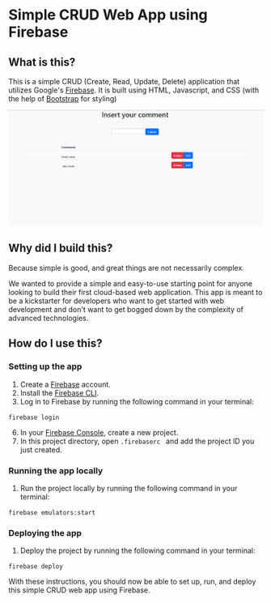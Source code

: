# Simple CRUD Web App using Firebase

## What is this?

This is a simple CRUD (Create, Read, Update, Delete) application that utilizes Google's [Firebase](https://firebase.google.com/). It is built using HTML, Javascript, and CSS (with the help of [Bootstrap](https://getbootstrap.com/docs/5.3/getting-started/introduction/) for styling)

![WebApp Sample](/docs/sample.png)

## Why did I build this?

Because simple is good, and great things are not necessarily complex.

We wanted to provide a simple and easy-to-use starting point for anyone looking to build their first cloud-based web application. This app is meant to be a kickstarter for developers who want to get started with web development and don't want to get bogged down by the complexity of advanced technologies.

## How do I use this?

### Setting up the app
1. Create a [Firebase](https://firebase.google.com/) account.
2. Install the [Firebase CLI](https://firebase.google.com/docs/cli).
3. Log in to Firebase by running the following command in your terminal:
```
firebase login
```
6. In your [Firebase Console](https://console.firebase.google.com/), create a new project.
7. In this project directory, open `.firebaserc ` and add the project ID you just created.

### Running the app locally
1. Run the project locally by running the following command in your terminal:
```
firebase emulators:start
```

### Deploying the app
1. Deploy the project by running the following command in your terminal:
```
firebase deploy
```

With these instructions, you should now be able to set up, run, and deploy this simple CRUD web app using Firebase.
